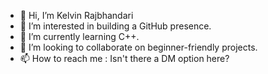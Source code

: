 - 👋 Hi, I’m Kelvin Rajbhandari
- 👀 I’m interested in building a GitHub presence.
- 🌱 I’m currently learning C++.
- 💞️ I’m looking to collaborate on beginner-friendly projects.
- 📫 How to reach me : Isn't there a DM option here?

<!---
K-Rilla/K-Rilla is a ✨ special ✨ repository because its `README.md` (this file) appears on your GitHub profile.
You can click the Preview link to take a look at your changes.
--->
